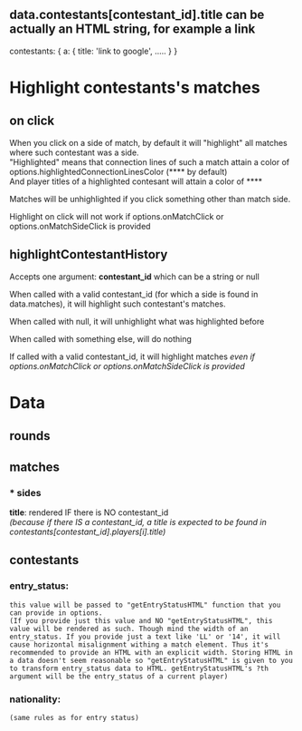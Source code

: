 
## data.contestants[contestant_id].title can be actually an HTML string, for example a link

contestants: {
        a: {
            title: '<a href="http://google.com" style="text-decoration: none">link to google</a>',
            .....
        }
}



# Highlight contestants's matches

## on click

When you click on a side of match, by default it will "highlight" all matches where such contestant was a side.  
"Highlighted" means that connection lines of such a match attain a color of options.highlightedConnectionLinesColor (**** by default)  
And player titles of a highlighted contesant will attain a color of ****

Matches will be unhighlighted if you click something other than match side.

Highlight on click will not work if options.onMatchClick or options.onMatchSideClick is provided


## highlightContestantHistory

Accepts one argument: **contestant_id** which can be a string or null

When called with a valid contestant_id (for which a side is found in data.matches), it will highlight such contestant's matches.

When called with null, it will unhighlight what was highlighted before

When called with something else, will do nothing

If called with a valid contestant_id, it will highlight matches *even if options.onMatchClick or options.onMatchSideClick is provided*


# Data

## rounds

## matches

### * sides

**title**: rendered IF there is NO contestant_id  
*(because if there IS a contestant_id, a title is expected to be found in contestants[contestant_id].players[i].title)*

## contestants

### entry_status:
    this value will be passed to "getEntryStatusHTML" function that you can provide in options.
    (If you provide just this value and NO "getEntryStatusHTML", this value will be rendered as such. Though mind the width of an entry_status. If you provide just a text like 'LL' or '14', it will cause horizontal misalignment withing a match element. Thus it's recommended to provide an HTML with an explicit width. Storing HTML in a data doesn't seem reasonable so "getEntryStatusHTML" is given to you to transform entry_status data to HTML. getEntryStatusHTML's ?th argument will be the entry_status of a current player)
### nationality:
    (same rules as for entry status)